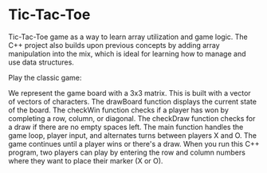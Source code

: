 # Tic-Tac-Toe
Tic-Tac-Toe game as a way to learn array utilization and game logic. The C++ project also builds upon previous concepts by adding array manipulation into the mix, which is ideal for learning how to manage and use data structures.

Play the classic game:

We represent the game board with a 3x3 matrix. This is built with a vector of vectors of characters.
The drawBoard function displays the current state of the board.
The checkWin function checks if a player has won by completing a row, column, or diagonal.
The checkDraw function checks for a draw if there are no empty spaces left.
The main function handles the game loop, player input, and alternates turns between players X and O.
The game continues until a player wins or there's a draw.
When you run this C++ program, two players can play by entering the row and column numbers where they want to place their marker (X or O).
